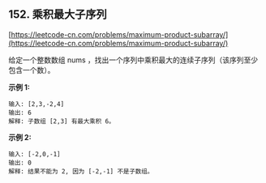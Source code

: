 **152. 乘积最大子序列**  
---

[https://leetcode-cn.com/problems/maximum-product-subarray/](https://leetcode-cn.com/problems/maximum-product-subarray/)  

给定一个整数数组 nums ，找出一个序列中乘积最大的连续子序列（该序列至少包含一个数）。

**示例 1:**  

```  
输入: [2,3,-2,4]
输出: 6
解释: 子数组 [2,3] 有最大乘积 6。
```  

**示例 2:**  

```  
输入: [-2,0,-1]
输出: 0
解释: 结果不能为 2, 因为 [-2,-1] 不是子数组。
```  
